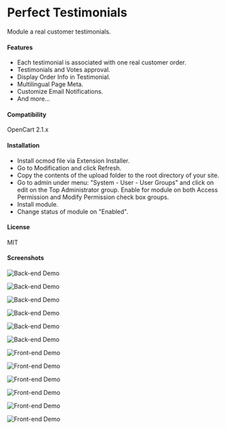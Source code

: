 # Perfect Testimonials

Module a real customer testimonials.

#### Features

* Each testimonial is associated with one real customer order.
* Testimonials and Votes approval.
* Display Order Info in Testimonial.
* Multilingual Page Meta.
* Customize Email Notifications.
* And more...

#### Compatibility

OpenCart 2.1.x

#### Installation

* Install ocmod file via Extension Installer.
* Go to Modification and click Refresh.
* Copy the contents of the upload folder to the root directory of your site.
* Go to admin under menu: "System - User - User Groups" and click on edit on the Top Administrator group. Enable for module on both Access Permission and Modify Permission check box groups.
* Install module.
* Change status of module on "Enabled".

#### License

MIT

#### Screenshots
![Back-end Demo](https://github.com/p0v1n0m/opencart_perfect_testimonials/blob/master/screenshots/01.png)

![Back-end Demo](https://github.com/p0v1n0m/opencart_perfect_testimonials/blob/master/screenshots/02.png)

![Back-end Demo](https://github.com/p0v1n0m/opencart_perfect_testimonials/blob/master/screenshots/03.png)

![Back-end Demo](https://github.com/p0v1n0m/opencart_perfect_testimonials/blob/master/screenshots/04.png)

![Back-end Demo](https://github.com/p0v1n0m/opencart_perfect_testimonials/blob/master/screenshots/05.png)

![Back-end Demo](https://github.com/p0v1n0m/opencart_perfect_testimonials/blob/master/screenshots/06.png)

![Front-end Demo](https://github.com/p0v1n0m/opencart_perfect_testimonials/blob/master/screenshots/07.png)

![Front-end Demo](https://github.com/p0v1n0m/opencart_perfect_testimonials/blob/master/screenshots/08.png)

![Front-end Demo](https://github.com/p0v1n0m/opencart_perfect_testimonials/blob/master/screenshots/09.png)

![Front-end Demo](https://github.com/p0v1n0m/opencart_perfect_testimonials/blob/master/screenshots/10.png)

![Front-end Demo](https://github.com/p0v1n0m/opencart_perfect_testimonials/blob/master/screenshots/11.png)

![Front-end Demo](https://github.com/p0v1n0m/opencart_perfect_testimonials/blob/master/screenshots/12.png)
